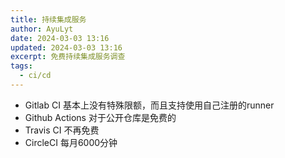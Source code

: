 ```yaml
---
title: 持续集成服务
author: AyuLyt
date: 2024-03-03 13:16
updated: 2024-03-03 13:16
excerpt: 免费持续集成服务调查
tags:
  - ci/cd
---
```

 - Gitlab CI 基本上没有特殊限额，而且支持使用自己注册的runner
 - Github Actions 对于公开仓库是免费的
 - Travis CI 不再免费
 - CircleCI 每月6000分钟